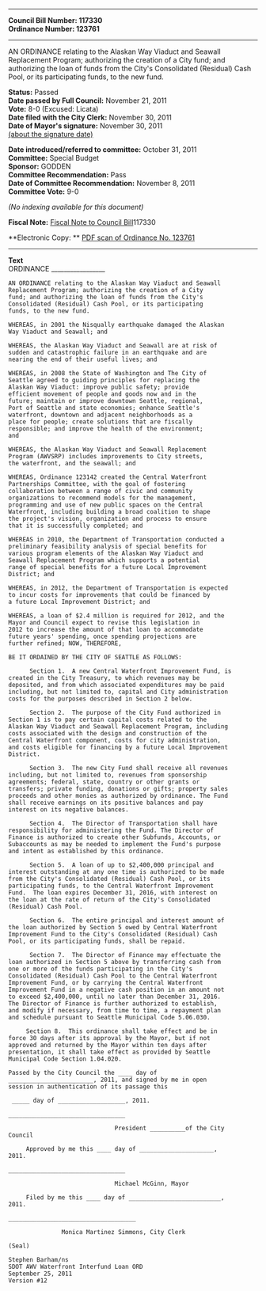 * * * * *  
  
**Council Bill Number: [](#h0)[](#h2)117330**   
**Ordinance Number: 123761**  
  
* * * * *  
  
AN ORDINANCE relating to the Alaskan Way Viaduct and Seawall Replacement Program; authorizing the creation of a City fund; and authorizing the loan of funds from the City's Consolidated (Residual) Cash Pool, or its participating funds, to the new fund.  
  
**Status:** Passed   
**Date passed by Full Council:** November 21, 2011   
**Vote:** 8-0 (Excused: Licata)   
**Date filed with the City Clerk:** November 30, 2011   
**Date of Mayor's signature:** November 30, 2011   
[(about the signature date)](/~public/approvaldate.htm)   
  
  
**Date introduced/referred to committee:** October 31, 2011   
**Committee:** Special Budget   
**Sponsor:** GODDEN   
**Committee Recommendation:** Pass   
**Date of Committee Recommendation:** November 8, 2011   
**Committee Vote:** 9-0   
  
*(No indexing available for this document)*  
  
**Fiscal Note:** [Fiscal Note to Council Bill](http://clerk.seattle.gov/~public/fnote/117330.htm)[](#h1)[](#h3)117330  
  
**Electronic Copy: ** [PDF scan of Ordinance No. 123761](/~archives/Ordinances/Ord_123761.pdf)  
  
* * * * *  
  
**Text**  
    ORDINANCE _________________  
  
    AN ORDINANCE relating to the Alaskan Way Viaduct and Seawall  
    Replacement Program; authorizing the creation of a City  
    fund; and authorizing the loan of funds from the City's  
    Consolidated (Residual) Cash Pool, or its participating  
    funds, to the new fund.  
  
    WHEREAS, in 2001 the Nisqually earthquake damaged the Alaskan  
    Way Viaduct and Seawall; and  
  
    WHEREAS, the Alaskan Way Viaduct and Seawall are at risk of  
    sudden and catastrophic failure in an earthquake and are  
    nearing the end of their useful lives; and  
  
    WHEREAS, in 2008 the State of Washington and The City of  
    Seattle agreed to guiding principles for replacing the  
    Alaskan Way Viaduct: improve public safety; provide  
    efficient movement of people and goods now and in the  
    future; maintain or improve downtown Seattle, regional,  
    Port of Seattle and state economies; enhance Seattle's  
    waterfront, downtown and adjacent neighborhoods as a  
    place for people; create solutions that are fiscally  
    responsible; and improve the health of the environment;  
    and  
  
    WHEREAS, the Alaskan Way Viaduct and Seawall Replacement  
    Program (AWVSRP) includes improvements to City streets,  
    the waterfront, and the seawall; and  
  
    WHEREAS, Ordinance 123142 created the Central Waterfront  
    Partnerships Committee, with the goal of fostering  
    collaboration between a range of civic and community  
    organizations to recommend models for the management,  
    programming and use of new public spaces on the Central  
    Waterfront, including building a broad coalition to shape  
    the project's vision, organization and process to ensure  
    that it is successfully completed; and  
  
    WHEREAS in 2010, the Department of Transportation conducted a  
    preliminary feasibility analysis of special benefits for  
    various program elements of the Alaskan Way Viaduct and  
    Seawall Replacement Program which supports a potential  
    range of special benefits for a future Local Improvement  
    District; and  
  
    WHEREAS, in 2012, the Department of Transportation is expected  
    to incur costs for improvements that could be financed by  
    a future Local Improvement District; and  
  
    WHEREAS, a loan of $2.4 million is required for 2012, and the  
    Mayor and Council expect to revise this legislation in  
    2012 to increase the amount of that loan to accommodate  
    future years' spending, once spending projections are  
    further refined; NOW, THEREFORE,  
  
    BE IT ORDAINED BY THE CITY OF SEATTLE AS FOLLOWS:  
  
          Section 1.  A new Central Waterfront Improvement Fund, is  
    created in the City Treasury, to which revenues may be  
    deposited, and from which associated expenditures may be paid  
    including, but not limited to, capital and City administration  
    costs for the purposes described in Section 2 below.  
  
          Section 2.  The purpose of the City Fund authorized in  
    Section 1 is to pay certain capital costs related to the  
    Alaskan Way Viaduct and Seawall Replacement Program, including  
    costs associated with the design and construction of the  
    Central Waterfront component, costs for city administration,  
    and costs eligible for financing by a future Local Improvement  
    District.  
  
          Section 3.  The new City Fund shall receive all revenues  
    including, but not limited to, revenues from sponsorship  
    agreements; federal, state, country or other grants or  
    transfers; private funding, donations or gifts; property sales  
    proceeds and other monies as authorized by ordinance. The Fund  
    shall receive earnings on its positive balances and pay  
    interest on its negative balances.  
  
          Section 4.  The Director of Transportation shall have  
    responsibility for administering the Fund. The Director of  
    Finance is authorized to create other Subfunds, Accounts, or  
    Subaccounts as may be needed to implement the Fund's purpose  
    and intent as established by this ordinance.  
  
          Section 5.  A loan of up to $2,400,000 principal and  
    interest outstanding at any one time is authorized to be made  
    from the City's Consolidated (Residual) Cash Pool, or its  
    participating funds, to the Central Waterfront Improvement  
    Fund.  The loan expires December 31, 2016, with interest on  
    the loan at the rate of return of the City's Consolidated  
    (Residual) Cash Pool.  
  
          Section 6.  The entire principal and interest amount of  
    the loan authorized by Section 5 owed by Central Waterfront  
    Improvement Fund to the City's Consolidated (Residual) Cash  
    Pool, or its participating funds, shall be repaid.  
  
          Section 7.  The Director of Finance may effectuate the  
    loan authorized in Section 5 above by transferring cash from  
    one or more of the funds participating in the City's  
    Consolidated (Residual) Cash Pool to the Central Waterfront  
    Improvement Fund, or by carrying the Central Waterfront  
    Improvement Fund in a negative cash position in an amount not  
    to exceed $2,400,000, until no later than December 31, 2016.  
    The Director of Finance is further authorized to establish,  
    and modify if necessary, from time to time, a repayment plan  
    and schedule pursuant to Seattle Municipal Code 5.06.030.  
  
         Section 8.  This ordinance shall take effect and be in  
    force 30 days after its approval by the Mayor, but if not  
    approved and returned by the Mayor within ten days after  
    presentation, it shall take effect as provided by Seattle  
    Municipal Code Section 1.04.020.  
  
    Passed by the City Council the ____ day of  
    ________________________, 2011, and signed by me in open  
    session in authentication of its passage this  
  
     _____ day of ___________________, 2011.  
  
    _________________________________  
  
                                  President __________of the City  
    Council  
  
         Approved by me this ____ day of _____________________,  
    2011.  
  
    _________________________________  
  
                                  Michael McGinn, Mayor  
  
         Filed by me this ____ day of __________________________,  
    2011.  
  
    ____________________________________  
  
                   Monica Martinez Simmons, City Clerk  
  
    (Seal)  
  
    Stephen Barham/ns  
    SDOT AWV Waterfront Interfund Loan ORD  
    September 25, 2011  
    Version #12  
